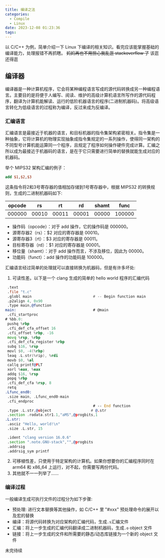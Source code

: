 ```yaml
---
title: 编译之法
categories:
  - Compile
  - Linux
date: 2023-12-08 01:23:36
tags:
---
```


以 C/C++ 为例，简单介绍一下 Linux 下编译的相关知识。看完应该能掌握基础的编译能力，处理报错不再抓瞎。 ~~妈妈再也不用担心我乱逛 stackoverflow 了~~ 该逛还得逛

## 编译器

编译器是一种计算机程序，它会将某种编程语言写成的源代码转换成另一种编程语言。主要目的是将便于人编写、阅读、维护的高级计算机语言所写作的源代码程序，翻译为计算机能解读、运行的低阶机器语言的程序(二进制机器码)。将高级语言转化为低级语言的过程称为编译，反过来成为反编译。

### 汇编语言

汇编语言是最接近于机器的语言，和目标机器的指令集架构紧密相关。指令集是一种抽象，它将计算机的物理实现抽象成指令集规定的一系列操作，使得同一架构的不同型号计算机能运算同一个程序，且规定了程序如何操作硬件完成计算。汇编之所以成为最接近于机器码的语言，是在于它只需要进行简单的替换就能生成对应的机器码。

举个 MIPS32 架构汇编的例子：

```mips
add $1,$2,$3
```

这条指令将2和3号寄存器的值相加存储到1号寄存器中，根据 MIPS32 的转换规则，生成的二进制机器码如下:

opcode |rs |rt| rd |shamt |func
-|-|-|-|-|-
000000 |00010 |00011 |00001 |00000 |100000

- 操作码（opcode）：对于 add 操作，它的操作码是 000000。
- 源寄存器2（rs）：$2 对应的寄存器是 00010。
- 源寄存器3（rt）：$3 对应的寄存器是 00011。
- 目标寄存器（rd）：$1 对应的寄存器是 00001。
- 移位量（shamt）：对于 add 操作而言，不涉及移位，因此为 00000。
- 功能码（funct）：add 操作的功能码是 100000。

汇编语言经过简单的处理就可以直接转换为机器码，但是有许多坏处:

1. 可读性差。以下是一个 clang 生成的简单的 hello world 程序的汇编代码

```asm
 .text
 .file "t.c"
 .globl main                            # -- Begin function main
 .p2align 4, 0x90
 .type main,@function
main:                                   # @main
 .cfi_startproc
# %bb.0:
 pushq %rbp
 .cfi_def_cfa_offset 16
 .cfi_offset %rbp, -16
 movq %rsp, %rbp
 .cfi_def_cfa_register %rbp
 subq $16, %rsp
 movl $0, -4(%rbp)
 leaq .L.str(%rip), %rdi
 movb $0, %al
 callq printf@PLT
 xorl %eax, %eax
 addq $16, %rsp
 popq %rbp
 .cfi_def_cfa %rsp, 8
 retq
.Lfunc_end0:
 .size main, .Lfunc_end0-main
 .cfi_endproc
                                        # -- End function
 .type .L.str,@object                  # @.str
 .section .rodata.str1.1,"aMS",@progbits,1
.L.str:
 .asciz "Hello, world!\n"
 .size .L.str, 15

 .ident "clang version 16.0.6"
 .section ".note.GNU-stack","",@progbits
 .addrsig
 .addrsig_sym printf
```

2. 可移植性差，只使用于特定架构的计算机。如果你想要你的汇编程序同时在 arm64 和 x86_64 上运行，对不起，你需要写两份代码。
3. 其他就不一一列举了……

### 编译过程

一般编译生成可执行文件的过程分为如下步骤:

- 预处理: 进行文本替换等其他操作，如 C/C++ 里 "#xxx" 预处理命令的展开以及宏的替换
- 编译：将源代码转换为对应架构的汇编代码，生成`.s`汇编文件
- 汇编：将上一步生成的汇编代码翻译成二进制机器码，生成`.o` object 文件
- 链接：将上一步生成的文件和所需要的静态/动态库链接为一个新的 object 文件


未完待续
